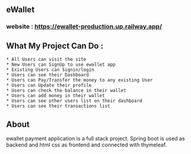 ## eWallet 
### website : https://ewallet-production.up.railway.app/

## What My Project Can Do :

    * All Users can visit the site 
    * New Users can SignUp to use ewallet app
    * Existing Users can Signin/login 
    * Users can see their Dashboard
    * Users can Pay/Transfer the money to any existing User
    * Users can Update their profile
    * Users can check the balance in their wallet
    * Users can add money in their wallet
    * Users can see other users list on their dashboard
    * Users can see their transactions list 


## About
ewallet payment application is a full stack project. Spring boot is used as backend and html css as frontend and connected with thymeleaf.
